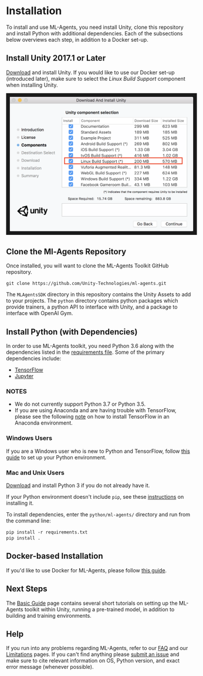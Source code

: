 # Installation

To install and use ML-Agents, you need install Unity, clone this repository
and install Python with additional dependencies. Each of the subsections
below overviews each step, in addition to a Docker set-up.

## Install **Unity 2017.1** or Later

[Download](https://store.unity.com/download) and install Unity. If you would
like to use our Docker set-up (introduced later), make sure to select the 
_Linux Build Support_ component when installing Unity.

<p align="center">
    <img src="images/unity_linux_build_support.png"
        alt="Linux Build Support"
        width="500" border="10" />
</p>

## Clone the Ml-Agents Repository

Once installed, you will want to clone the ML-Agents Toolkit GitHub repository.

    git clone https://github.com/Unity-Technologies/ml-agents.git

The `MLAgentsSDK` directory in this repository contains the Unity Assets
to add to your projects. The `python` directory contains python packages
which provide trainers, a python API to interface with Unity, and a package
to interface with OpenAI Gym.

## Install Python (with Dependencies)

In order to use ML-Agents toolkit, you need Python 3.6 along with
the dependencies listed in the [requirements file](../python/ml-agents/requirements.txt).
Some of the primary dependencies include:

- [TensorFlow](Background-TensorFlow.md)
- [Jupyter](Background-Jupyter.md)

### NOTES

- We do not currently support Python 3.7 or Python 3.5.
- If you are using Anaconda and are having trouble with TensorFlow, please see
  the following
  [note](https://www.tensorflow.org/install/install_mac#installing_with_anaconda)
  on how to install TensorFlow in an Anaconda environment.

### Windows Users

If you are a Windows user who is new to Python and TensorFlow, follow [this
guide](Installation-Windows.md) to set up your Python environment.

### Mac and Unix Users

[Download](https://www.python.org/downloads/) and install Python 3 if you do not
already have it.

If your Python environment doesn't include `pip`, see these
[instructions](https://packaging.python.org/guides/installing-using-linux-tools/#installing-pip-setuptools-wheel-with-linux-package-managers)
on installing it.

To install dependencies, enter the `python/ml-agents/` directory and run from
the command line:

    pip install -r requirements.txt
    pip install .

## Docker-based Installation

If you'd like to use Docker for ML-Agents, please follow
[this guide](Using-Docker.md).

## Next Steps

The [Basic Guide](Basic-Guide.md) page contains several short tutorials on
setting up the ML-Agents toolkit within Unity, running a pre-trained model, in
addition to building and training environments.

## Help

If you run into any problems regarding ML-Agents, refer to our [FAQ](FAQ.md) and
our [Limitations](Limitations.md) pages. If you can't find anything please
[submit an issue](https://github.com/Unity-Technologies/ml-agents/issues) and
make sure to cite relevant information on OS, Python version, and exact error
message (whenever possible).
